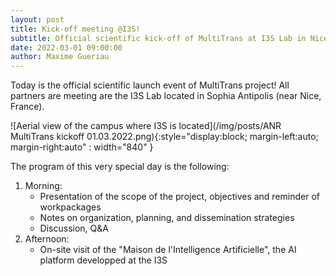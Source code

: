 ```yaml
---
layout: post
title: Kick-off meeting @I3S!
subtitle: Official scientific kick-off of MultiTrans at I3S Lab in Nice!
date: 2022-03-01 09:00:00
author: Maxime Gueriau
---
```

Today is the official scientific launch event of MultiTrans project! 
All partners are meeting are the I3S Lab located in Sophia Antipolis (near Nice, France).


![Aerial view of the campus where I3S is located](/img/posts/ANR MultiTrans kickoff 01.03.2022.png){:style="display:block; margin-left:auto; margin-right:auto" : width="840" }


The program of this very special day is the following:
1. Morning:
	- Presentation of the scope of the project, objectives and reminder of workpackages
	- Notes on organization, planning, and dissemination strategies 
	- Discussion, Q&A
2. Afternoon:
	- On-site visit of the "Maison de l'Intelligence Artificielle", the AI platform developped at the I3S
  
  
